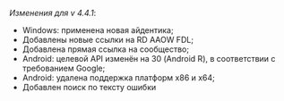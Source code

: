 _Изменения для v 4.4.1_:
- Windows: применена новая айдентика;
- Добавлены новые ссылки на RD AAOW FDL;
- Добавлена прямая ссылка на сообщество;
- Android: целевой API изменён на 30 (Android R), в соответствии с требованием Google;
- Android: удалена поддержка платформ x86 и x64;
- Добавлен поиск по тексту ошибки
